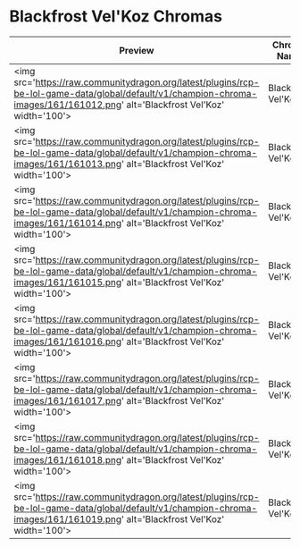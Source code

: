 # Blackfrost Vel'Koz Chromas

| Preview | Chroma Name | Chroma ID |
|---|---|---|
| <img src='https://raw.communitydragon.org/latest/plugins/rcp-be-lol-game-data/global/default/v1/champion-chroma-images/161/161012.png' alt='Blackfrost Vel'Koz' width='100'> | Blackfrost Vel'Koz | 161012 |
| <img src='https://raw.communitydragon.org/latest/plugins/rcp-be-lol-game-data/global/default/v1/champion-chroma-images/161/161013.png' alt='Blackfrost Vel'Koz' width='100'> | Blackfrost Vel'Koz | 161013 |
| <img src='https://raw.communitydragon.org/latest/plugins/rcp-be-lol-game-data/global/default/v1/champion-chroma-images/161/161014.png' alt='Blackfrost Vel'Koz' width='100'> | Blackfrost Vel'Koz | 161014 |
| <img src='https://raw.communitydragon.org/latest/plugins/rcp-be-lol-game-data/global/default/v1/champion-chroma-images/161/161015.png' alt='Blackfrost Vel'Koz' width='100'> | Blackfrost Vel'Koz | 161015 |
| <img src='https://raw.communitydragon.org/latest/plugins/rcp-be-lol-game-data/global/default/v1/champion-chroma-images/161/161016.png' alt='Blackfrost Vel'Koz' width='100'> | Blackfrost Vel'Koz | 161016 |
| <img src='https://raw.communitydragon.org/latest/plugins/rcp-be-lol-game-data/global/default/v1/champion-chroma-images/161/161017.png' alt='Blackfrost Vel'Koz' width='100'> | Blackfrost Vel'Koz | 161017 |
| <img src='https://raw.communitydragon.org/latest/plugins/rcp-be-lol-game-data/global/default/v1/champion-chroma-images/161/161018.png' alt='Blackfrost Vel'Koz' width='100'> | Blackfrost Vel'Koz | 161018 |
| <img src='https://raw.communitydragon.org/latest/plugins/rcp-be-lol-game-data/global/default/v1/champion-chroma-images/161/161019.png' alt='Blackfrost Vel'Koz' width='100'> | Blackfrost Vel'Koz | 161019 |
